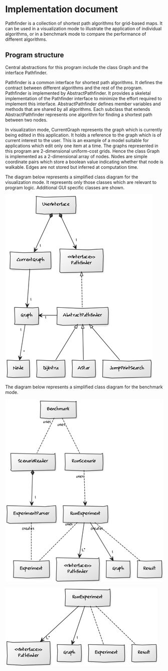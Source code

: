 # Implementation document

Pathfinder is a collection of shortest path algorithms for grid-based maps. It can be used in a visualization mode to illustrate the application of individual algorithms, or in a benchmark mode to compare the performance of different algorithms.

## Program structure

Central abstractions for this program include the class Graph and the interface Pathfinder.

Pathfinder is a common interface for shortest path algorithms. It defines the contract between different algorithms and the rest of the program. Pathfinder is implemented by AbstractPathfinder. It provides a skeletal implementation of the Pathfinder interface to minimize the effort required to implement this interface. AbstractPathfinder defines member variables and methods that are shared by all algorithms. Each subclass that extends AbstractPathfinder represents one algorithm for finding a shortest path between two nodes.

In visualization mode, CurrentGraph represents the graph which is currently being edited in this application. It holds a reference to the graph which is of current interest to the user. This is an example of a model suitable for applications which edit only one item at a time. The graphs represented in this program are 2-dimensional uniform-cost grids. Hence the class Graph is implemented as a 2-dimensional array of nodes. Nodes are simple coordinate pairs which store a boolean value indicating whether that node is walkable. Edges are not stored but inferred at computation time.

The diagram below represents a simplified class diagram for the visualization mode. It represents only those classes which are relevant to program logic. Additional GUI specific classes are shown.

![Class diagram for the visualization mode](img/gui_structure.png)

The diagram below represents a simplified class diagram for the benchmark mode.

![Class diagram for the benchmark mode](img/benchmark_structure.png)

![Class diagram for RunExperiment](img/runexperiment_structure.png)
